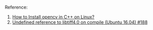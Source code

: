 Reference:
1. [How to Install opencv in C++ on Linux?](https://www.geeksforgeeks.org/how-to-install-opencv-in-c-on-linux/)
2. [Undefined reference to libtiff4.0 on compile (Ubuntu 16.04) #188](https://github.com/colmap/colmap/issues/188)
